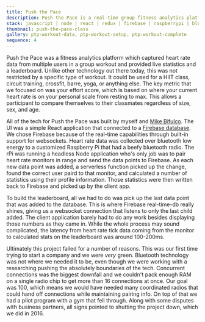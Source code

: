 ```yaml
---
title: Push the Pace
description: Push the Pace is a real-time group fitness analytics platform with in-class leaderboard.
stack: javascript | node | react | redux | firebase | raspberrypi | bluetooth
thumbnail: push-the-pace-class
gallery: ptp-workout-data, ptp-workout-setup, ptp-workout-complete
sequence: 4
---
```


Push the Pace was a fitness analytics platform which captured heart rate data from multiple users in a group workout and provided live statistics and a leaderboard. Unlike other technology out there today, this was not restricted by a specific type of workout. It could be used for a HIIT class, circuit training, crossfit, barre, yoga, or anything else. The key metric that we focused on was your effort score, which is based on where your current heart rate is on your personal scale from resting to max. This allows a participant to compare themselves to their classmates regardless of size, sex, and age.

All of the tech for Push the Pace was built by myself and [Mike Bifulco](https://mikebifulco.com). The UI was a simple React application that connected to a [Firebase database](https://firebase.google.com/). We chose Firebase because of the real-time capabilities through built-in support for websockets. Heart rate data was collected over bluetooth low energy to a customized Raspberry Pi that had a beefy bluetooth radio. The rPi was running a headless Node application who's only job was to pair heart rate monitors in range and send the data points to Firebase. As each new data point was added, a serverless function picked up the change, found the correct user paird to that monitor, and calculated a number of statistics using their profile information. Those statistics were then written back to Firebase and picked up by the client app.

To build the leaderboard, all we had to do was pick up the last data point that was added to the database. This is where Firebase real-time-db really shines, giving us a websocket connection that listens to only the last child added. The client application barely had to do any work besides displaying those numbers as they came in. While the whole process may sound complicated, the latency from heart rate tick data coming from the monitor to calculated stats on the leaderboard was around 100-200ms.

Ultimately this project failed for a number of reasons. This was our first time trying to start a company and we were _very_ green. Bluetooth technology was not where we needed it to be, even though we were working with a researching pushing the absolutely boundaries of the tech. Concurrent connections was the biggest downfall and we couldn't pack enough RAM on a single radio chip to get more than 16 connections at once. Our goal was 100, which means we would have needed many coordinated radios that could hand off connections while maintaining pairing info. On top of that we had a pilot program with a gym that fell through. Along with some disputes with business partners, all signs pointed to shutting the project down, which we did in 2016.